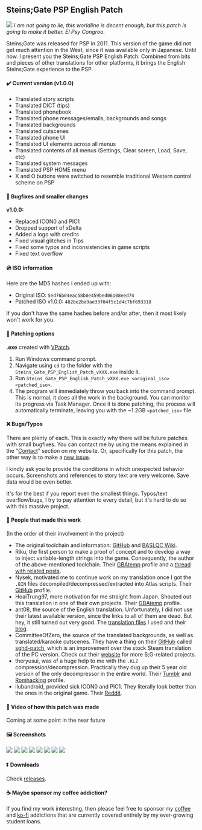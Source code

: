 ## Steins;Gate PSP English Patch
![](https://haselloyance.github.io/0_SGPSPE/logo.jpg)
*I am not going to lie, this worldline is decent enough, but this patch is going to make it better. El Psy Congroo.*

Steins;Gate was released for PSP in 2011. This version of the game did not get much attention in the West, since it was available only in Japanese. Until now. I present you the Steins;Gate PSP English Patch. Combined from bits and pieces of other translations for other platforms, it brings the English Steins;Gate experience to the PSP.

#### ✔️ Current version (v1.0.0)
- Translated story scripts
- Translated DICT (tips)
- Translated phonebook
- Translated phone messages/emails, backgrounds and songs
- Translated backgrounds
- Translated cutscenes
- Translated phone UI
- Translated UI elements across all menus
- Translated contents of all menus (Settings, Clear screen, Load, Save, etc)
- Translated system messages
- Translated PSP HOME menu
- X and O buttons were switched to resemble traditional Western control scheme on PSP

#### 📝 Bugfixes and smaller changes
**v1.0.0:**
- Replaced ICON0 and PIC1
- Dropped support of xDelta
- Added a logo with credits
- Fixed visual glitches in Tips
- Fixed some typos and inconsistencies in game scripts
- Fixed text overflow

#### 💿 ISO information
Here are the MD5 hashes I ended up with:
- Original ISO: `5ed76b04eac58b0e459bed06108eed74`
- Patched ISO v1.0.0: `482be2ba9ae33f04f5c1d4c7bf693318`

If you don't have the same hashes before and/or after, then it most likely won't work for you.

#### 🔨 Patching options
**.exe** created with [VPatch](https://www.tibed.net/vpatch/).
1. Run Windows command prompt.
2. Navigate using `cd` to the folder with the `Steins_Gate_PSP_English_Patch_vXXX.exe` inside it.
3. Run `Steins_Gate_PSP_English_Patch_vXXX.exe <original_iso> <patched_iso>`.
4. The program will immediately throw you back into the command prompt. This is normal, it does all the work in the background. You can monitor its progress via Task Manager. Once it is done patching, the process will automatically terminate, leaving you with the ~1.2GB `<patched_iso>` file.

#### ❌ Bugs/Typos
There are plenty of each. This is exactly why there will be future patches with small bugfixes. You can contact me by using the means explained in the "[Contact](https://haselloyance.github.io/#contact)" section on my website. Or, specifically for this patch, the other way is to make a [new issue](https://github.com/HaselLoyance/steins-gate-psp-patch/issues).

I kindly ask you to provide the conditions in which unexpected behavior occurs. Screenshots and references to story text are very welcome. Save data would be even better.

It's for the best if you report even the smallest things. Typos/text overflow/bugs, I try to pay attention to every detail, but it's hard to do so with this massive project.

#### 👀 People that made this work
(In the order of their involvement in the project)
- The original toolchain and information: [GitHub](https://github.com/BASLQC/steins-gate-psp-patch) and [BASLQC Wiki](https://en.wikibooks.org/wiki/PSP/Steins_Gate_Translation).
- Riku, the first person to make a proof of concept and to develop a way to inject variable-length strings into the game. Consequently, the author of the above-mentioned toolchain. Their [GBAtemp](https://gbatemp.net/members/riku.176570/) profile and a [thread with related posts](https://gbatemp.net/threads/steins-gate-anyone-familiar-with-this-game-engine.346275/page-2#post-5065600).
- Nysek, motivated me to continue work on my translation once I got the `.BIN` files decompiled/decompressed/extracted into Atlas scripts. Their [GitHub](https://github.com/Nysek/) profile.
- HoaiTrung97, more motivation for me straight from Japan. Shouted out this translation in one of their own projects. Their [GBAtemp](https://gbatemp.net/members/hoaitrung97.461220/) profile.
- ant08, the source of the English translation. Unfortunately, I did not use their latest available version, since the links to all of them are dead. But hey, it still turned out very good. The [translation files](http://tsuuun.blogspot.com/2012/01/happy-new-year-everyone-and-yeah-its.html) I used and their [blog](http://tsuuun.blogspot.com/).
- CommitteeOfZero, the source of the translated backgrounds, as well as translated/karaoke cutscenes. They have a thing on their [GitHub](https://github.com/CommitteeOfZero) called [sghd-patch](https://github.com/CommitteeOfZero/sghd-patch), which is an improvement over the stock Steam translation of the PC version. Check out their [website](http://sonome.dareno.me/) for more S;G-related projects.
- theryusui, was of a huge help to me with the `.KLZ` compression/decompression. Practically they dug up their 5 year old version of the only decompressor in the entire world. Their [Tumblr](https://theryusui.tumblr.com/) and [Romhacking](https://www.romhacking.net/forum/index.php?action=profile;u=181) profile.
- ilubandroid, provided sick ICON0 and PIC1. They literally look better than the ones in the original game. Their [Reddit](https://www.reddit.com/user/ilubandroid).

#### 🎥 Video of how this patch was made
Coming at some point in the near future

#### 🖼️ Screenshots
![](https://haselloyance.github.io/0_SGPSPE/pic1.jpg)
![](https://haselloyance.github.io/0_SGPSPE/pic2.jpg)
![](https://haselloyance.github.io/0_SGPSPE/pic3.jpg)
![](https://haselloyance.github.io/0_SGPSPE/pic4.jpg)
![](https://haselloyance.github.io/0_SGPSPE/pic5.jpg)
![](https://haselloyance.github.io/0_SGPSPE/pic6.jpg)
![](https://haselloyance.github.io/0_SGPSPE/pic7.jpg)
![](https://haselloyance.github.io/0_SGPSPE/pic8.jpg)

#### ⏬ Downloads
Check [releases](https://github.com/HaselLoyance/steins-gate-psp-patch/releases).

#### ☕ Maybe sponsor my coffee addiction?
If you find my work interesting, then please feel free to sponsor my [coffee](https://buymeacoff.ee/rwly8PutT) and [ko-fi](https://www.ko-fi.com/haselloyance) addictions that are currently covered entirely by my ever-growing student loans.

